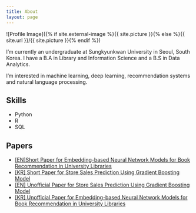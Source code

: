 ```yaml
---
title: About
layout: page
---
```

![Profile Image]({% if site.external-image %}{{ site.picture }}{% else %}{{ site.url }}/{{ site.picture }}{% endif %})

<p>I’m currently an undergraduate at Sungkyunkwan University in Seoul, South Korea. I have a B.A in Library and Information Science and a B.S in Data Analytics. </p>

<p>I’m interested in machine learning, deep learning, recommendation systems and natural language processing. </p>

<h2>Skills</h2>

<ul class="skill-list">
	<li>Python</li>
	<li>R</li>
	<li>SQL</li>
	
</ul>


<h2>Papers</h2>

<ul>
	<li><A href = "https://ai-informetrics.github.io/papers/paper2.pdf">[EN]Short Paper for Embedding-based Neural Network Models for Book Recommendation in University Libraries</a></li> 
	<li><a href="https://www.kci.go.kr/kciportal/ci/sereArticleSearch/ciSereArtiView.kci?sereArticleSearchBean.artiId=ART002685871">[KR] Short Paper for Store Sales Prediction Using Gradient Boosting Model</a></li>
	<li><a href="https://github.com/jaeyoung-jane-choi/papers/blob/main/Short_ENG_Store_sales_prediction.pdf">[EN] Unofficial Paper for Store Sales Prediction Using Gradient Boosting Model</a></li>
	<li><a href="https://github.com/jaeyoung-jane-choi/2020-CodeepLearning-Recommendation-System/blob/main/paperwork/2020_co_deep_learning_final_paper.pdf">[KR] Unofficial Paper for Embedding-based Neural Network Models for Book Recommendation in University Libraries </a></li>
	
	

</ul>
